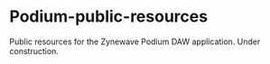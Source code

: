 # Podium-public-resources
Public resources for the Zynewave Podium DAW application. Under construction.
